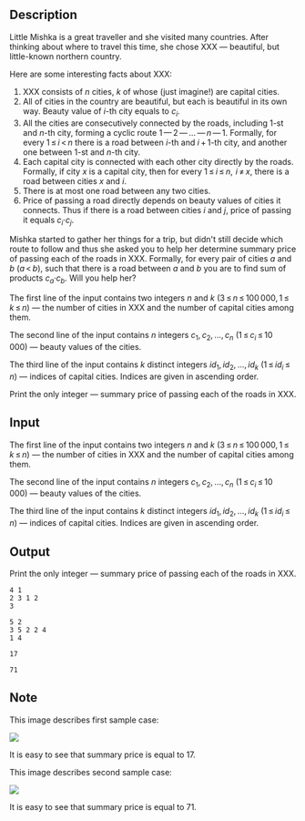 ## Description

<div><p>Little Mishka is a great traveller and she visited many countries. After thinking about where to travel this time, she chose XXX&nbsp;— beautiful, but little-known northern country.</p><p>Here are some interesting facts about XXX:</p><ol> <li> XXX consists of <span class="tex-span"><i>n</i></span> cities, <span class="tex-span"><i>k</i></span> of whose (just imagine!) are capital cities. </li><li> All of cities in the country are beautiful, but each is beautiful in its own way. Beauty value of <span class="tex-span"><i>i</i></span>-th city equals to <span class="tex-span"><i>c</i><sub class="lower-index"><i>i</i></sub></span>. </li><li> All the cities are consecutively connected by the roads, including <span class="tex-span">1</span>-st and <span class="tex-span"><i>n</i></span>-th city, forming a cyclic route <span class="tex-span">1 — 2 — ... — <i>n</i> — 1</span>. Formally, for every <span class="tex-span">1 ≤ <i>i</i> &lt; <i>n</i></span> there is a road between <span class="tex-span"><i>i</i></span>-th and <span class="tex-span"><i>i</i> + 1</span>-th city, and another one between <span class="tex-span">1</span>-st and <span class="tex-span"><i>n</i></span>-th city. </li><li> Each capital city is connected with each other city directly by the roads. Formally, if city <span class="tex-span"><i>x</i></span> is a capital city, then for every <span class="tex-span">1 ≤ <i>i</i> ≤ <i>n</i>,  <i>i</i> ≠ <i>x</i></span>, there is a road between cities <span class="tex-span"><i>x</i></span> and <span class="tex-span"><i>i</i></span>. </li><li> There is <span class="tex-font-style-bf">at most one</span> road between any two cities. </li><li> Price of passing a road directly depends on beauty values of cities it connects. Thus if there is a road between cities <span class="tex-span"><i>i</i></span> and <span class="tex-span"><i>j</i></span>, price of passing it equals <span class="tex-span"><i>c</i><sub class="lower-index"><i>i</i></sub>·<i>c</i><sub class="lower-index"><i>j</i></sub></span>.</li></ol><p>Mishka started to gather her things for a trip, but didn't still decide which route to follow and thus she asked you to help her determine summary price of passing <span class="tex-font-style-bf">each of the roads</span> in XXX. Formally, for every pair of cities <span class="tex-span"><i>a</i></span> and <span class="tex-span"><i>b</i></span> (<span class="tex-span"><i>a</i> &lt; <i>b</i></span>), such that there is a road between <span class="tex-span"><i>a</i></span> and <span class="tex-span"><i>b</i></span> you are to find sum of products <span class="tex-span"><i>c</i><sub class="lower-index"><i>a</i></sub>·<i>c</i><sub class="lower-index"><i>b</i></sub></span>. Will you help her?</p></div><div class="input-specification"><p>The first line of the input contains two integers <span class="tex-span"><i>n</i></span> and <span class="tex-span"><i>k</i></span> (<span class="tex-span">3 ≤ <i>n</i> ≤ 100 000, 1 ≤ <i>k</i> ≤ <i>n</i></span>)&nbsp;— the number of cities in XXX and the number of capital cities among them.</p><p>The second line of the input contains <span class="tex-span"><i>n</i></span> integers <span class="tex-span"><i>c</i><sub class="lower-index">1</sub>, <i>c</i><sub class="lower-index">2</sub>, ..., <i>c</i><sub class="lower-index"><i>n</i></sub></span> (<span class="tex-span">1 ≤ <i>c</i><sub class="lower-index"><i>i</i></sub> ≤ 10 000</span>)&nbsp;— beauty values of the cities.</p><p>The third line of the input contains <span class="tex-span"><i>k</i></span> distinct integers <span class="tex-span"><i>id</i><sub class="lower-index">1</sub>, <i>id</i><sub class="lower-index">2</sub>, ..., <i>id</i><sub class="lower-index"><i>k</i></sub></span> (<span class="tex-span">1 ≤ <i>id</i><sub class="lower-index"><i>i</i></sub> ≤ <i>n</i></span>)&nbsp;— indices of capital cities. Indices are given in ascending order.</p></div><div class="output-specification"><p>Print the only integer&nbsp;— summary price of passing each of the roads in XXX.</p></div>

## Input

<p>The first line of the input contains two integers <span class="tex-span"><i>n</i></span> and <span class="tex-span"><i>k</i></span> (<span class="tex-span">3 ≤ <i>n</i> ≤ 100 000, 1 ≤ <i>k</i> ≤ <i>n</i></span>)&nbsp;— the number of cities in XXX and the number of capital cities among them.</p><p>The second line of the input contains <span class="tex-span"><i>n</i></span> integers <span class="tex-span"><i>c</i><sub class="lower-index">1</sub>, <i>c</i><sub class="lower-index">2</sub>, ..., <i>c</i><sub class="lower-index"><i>n</i></sub></span> (<span class="tex-span">1 ≤ <i>c</i><sub class="lower-index"><i>i</i></sub> ≤ 10 000</span>)&nbsp;— beauty values of the cities.</p><p>The third line of the input contains <span class="tex-span"><i>k</i></span> distinct integers <span class="tex-span"><i>id</i><sub class="lower-index">1</sub>, <i>id</i><sub class="lower-index">2</sub>, ..., <i>id</i><sub class="lower-index"><i>k</i></sub></span> (<span class="tex-span">1 ≤ <i>id</i><sub class="lower-index"><i>i</i></sub> ≤ <i>n</i></span>)&nbsp;— indices of capital cities. Indices are given in ascending order.</p>

## Output

<p>Print the only integer&nbsp;— summary price of passing each of the roads in XXX.</p>





```input1
4 1
2 3 1 2
3

```




```input2
5 2
3 5 2 2 4
1 4

```




```output1
17
```




```output2
71
```



## Note

<p>This image describes first sample case:</p><p><img class="tex-graphics" src="file://FfOeY4yM.png" style="max-width: 100.0%;max-height: 100.0%;"></p><p>It is easy to see that summary price is equal to <span class="tex-span">17</span>.</p><p>This image describes second sample case:</p><p><img class="tex-graphics" src="file://r5xdhoo6.png" style="max-width: 100.0%;max-height: 100.0%;"></p><p>It is easy to see that summary price is equal to <span class="tex-span">71</span>.</p>
